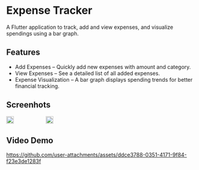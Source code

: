 # Expense Tracker
A Flutter application to track, add and view expenses, and visualize spendings using a bar graph.

## Features
* Add Expenses – Quickly add new expenses with amount and category.
* View Expenses – See a detailed list of all added expenses.
* Expense Visualization – A bar graph displays spending trends for better financial tracking.
  
## Screenhots
<img src="https://github.com/user-attachments/assets/7b0e938c-a362-4d25-bbe7-cf598fd81fd6" style="width:20%; height:20;">

<img src="https://github.com/user-attachments/assets/33efa103-b7a1-4374-9ba4-87e51773b229" style="width:20%; height:20;">

## Video Demo


https://github.com/user-attachments/assets/ddce3788-0351-4171-9f84-f23e3de1283f


